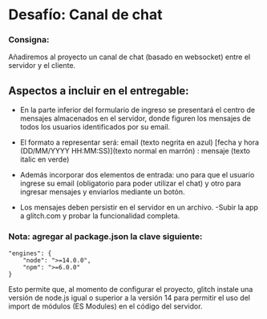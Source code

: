 # Desafío: Canal de chat

### Consigna:  
Añadiremos al proyecto un canal de chat (basado en websocket) entre el servidor y el cliente.

## Aspectos a incluir en el entregable:
- En la parte inferior del formulario de ingreso se presentará el centro de mensajes almacenados en el servidor, donde figuren los mensajes de todos los usuarios identificados por su email.

- El formato a representar será: email (texto negrita en azul) [fecha y hora (DD/MM/YYYY HH:MM:SS)](texto normal en marrón) : mensaje (texto italic en verde) 
- Además incorporar dos elementos de entrada: uno para que el usuario ingrese su email (obligatorio para poder utilizar el chat) y otro para ingresar mensajes y enviarlos mediante un botón. 
- Los mensajes deben persistir en el servidor en un archivo.
-Subir la app a glitch.com y probar la funcionalidad completa.

### Nota: agregar al package.json la clave siguiente:
```
"engines": {
    "node": ">=14.0.0",
    "npm": ">=6.0.0"
}
```
Esto permite que, al momento de configurar el proyecto, glitch instale una versión de node.js igual o superior a la versión 14 para permitir el uso del import de módulos (ES Modules) en el código del servidor.